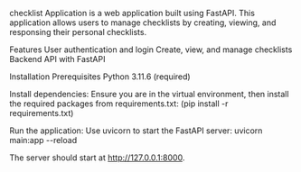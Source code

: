 
checklist Application is a web application built using FastAPI. This application allows users to manage checklists by creating, viewing, and responsing their personal checklists.

Features
User authentication and login
Create, view, and manage checklists
Backend API with FastAPI

Installation
Prerequisites
Python 3.11.6 (required)

Install dependencies: Ensure you are in the virtual environment, then install the required packages from requirements.txt:
(pip install -r requirements.txt)

Run the application: Use uvicorn to start the FastAPI server:
uvicorn main:app --reload

The server should start at http://127.0.0.1:8000.

